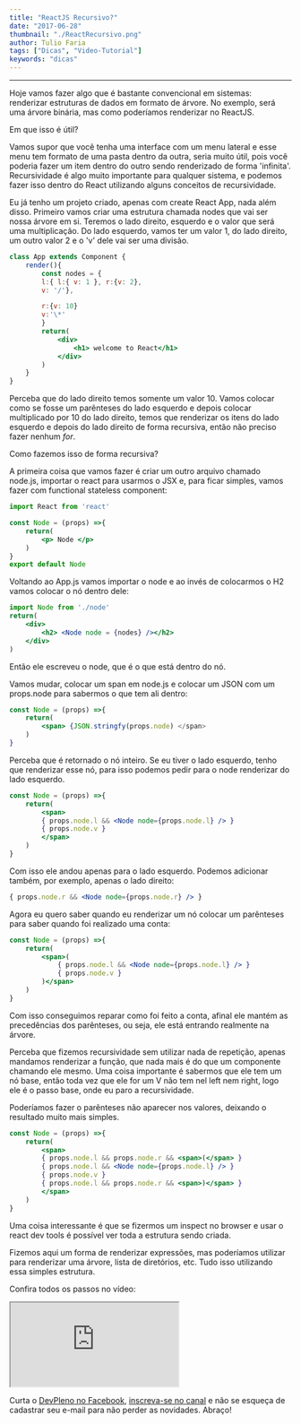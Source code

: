 ```yaml
---
title: "ReactJS Recursivo?"
date: "2017-06-28"
thumbnail: "./ReactRecursivo.png"
author: Tulio Faria
tags: ["Dicas", "Video-Tutorial"]
keywords: "dicas"
---
```


---
Hoje vamos fazer algo que é bastante convencional em sistemas: renderizar estruturas de dados em formato de árvore. No exemplo, será uma árvore binária, mas como poderíamos renderizar no ReactJS. 

Em que isso é útil? 

Vamos supor que você tenha uma interface com um menu lateral e esse menu tem formato de uma pasta dentro da outra, seria muito útil, pois você poderia fazer um item dentro do outro sendo renderizado de forma 'infinita'. Recursividade é algo muito importante para qualquer sistema, e podemos fazer isso dentro do React utilizando alguns conceitos de recursividade. 

Eu já tenho um projeto criado, apenas com create React App, nada além disso. Primeiro vamos criar uma estrutura chamada nodes que vai ser nossa árvore em si. Teremos o lado direito, esquerdo e o valor que será uma multiplicação. Do lado esquerdo, vamos ter um valor 1, do lado direito, um outro valor 2 e o 'v' dele vai ser uma divisão.

```jsx {numberLines: true}
class App extends Component {
    render(){
        const nodes = {
        l:{ l:{ v: 1 }, r:{v: 2}, 
        v: '/'},

        r:{v: 10}
        v:'\*'
        }
        return(
            <div>
                <h1> welcome to React</h1>
            </div>
        )
    }
}
```

Perceba que do lado direito temos somente um valor 10. Vamos colocar como se fosse um parênteses do lado esquerdo e depois colocar multiplicado por 10 do lado direito, temos que renderizar os itens do lado esquerdo e depois do lado direito de forma recursiva, então não preciso fazer nenhum _for_. 

Como fazemos isso de forma recursiva? 

A primeira coisa que vamos fazer é criar um outro arquivo chamado node.js, importar o react para usarmos o JSX e, para ficar simples, vamos fazer com functional stateless component:

```jsx {numberLines: true}
import React from 'react'

const Node = (props) =>{
    return(
        <p> Node </p>
    )
}
export default Node
```
Voltando ao App.js vamos importar o node e ao invés de colocarmos o H2 vamos colocar o nó dentro dele:

```jsx {numberLines: true}
import Node from './node'
return(
    <div>
        <h2> <Node node = {nodes} /></h2>
    </div>
)
```

Então ele escreveu o node, que é o que está dentro do nó. 

Vamos mudar, colocar um span em node.js e colocar um JSON com um props.node para sabermos o que tem ali dentro:

```jsx {numberLines: true}
const Node = (props) =>{
    return(
        <span> {JSON.stringfy(props.node) </span>
    )
}
```

Perceba que é retornado o nó inteiro. Se eu tiver o lado esquerdo, tenho que renderizar esse nó, para isso podemos pedir para o node renderizar do lado esquerdo.

```jsx {numberLines: true}
const Node = (props) =>{
    return(
        <span>
        { props.node.l && <Node node={props.node.l} /> }
        { props.node.v }
        </span>
    )
}
```

Com isso ele andou apenas para o lado esquerdo. Podemos adicionar também, por exemplo, apenas o lado direito:

```jsx {numberLines: true}
{ props.node.r && <Node node={props.node.r} /> }
```

Agora eu quero saber quando eu renderizar um nó colocar um parênteses para saber quando foi realizado uma conta:

```jsx {numberLines: true}
const Node = (props) =>{
    return(
        <span>(
            { props.node.l && <Node node={props.node.l} /> }
            { props.node.v }
        )</span>
    )
}
```

Com isso conseguimos reparar como foi feito a conta, afinal ele mantém as precedências dos parênteses, ou seja, ele está entrando realmente na árvore. 

Perceba que fizemos recursividade sem utilizar nada de repetição, apenas mandamos renderizar a função, que nada mais é do que um componente chamando ele mesmo. Uma coisa importante é sabermos que ele tem um nó base, então toda vez que ele for um V não tem nel left nem right, logo ele é o passo base, onde eu paro a recursividade. 

Poderíamos fazer o parênteses não aparecer nos valores, deixando o resultado muito mais simples.

```jsx {numberLines: true}
const Node = (props) =>{
    return(
        <span>
        { props.node.l && props.node.r && <span>(</span> }
        { props.node.l && <Node node={props.node.l} /> }
        { props.node.v }
        { props.node.l && props.node.r && <span>)</span> }
        </span>
    )
}
```

Uma coisa interessante é que se fizermos um inspect no browser e usar o react dev tools é possível ver toda a estrutura sendo criada. 

Fizemos aqui um forma de renderizar expressões, mas poderíamos utilizar para renderizar uma árvore, lista de diretórios, etc. Tudo isso utilizando essa simples estrutura. 

Confira todos os passos no vídeo: 

<div class="embed-responsive embed-responsive-16by9 mb-4">
  <iframe class="embed-responsive-item" src="https://www.youtube.com/embed/ZYomEoLdtdE" allowfullscreen></iframe>
</div>

Curta o [DevPleno no Facebook](https://www.facebook.com/devpleno), [inscreva-se no canal](https://www.youtube.com/devplenocom) e não se esqueça de cadastrar seu e-mail para não perder as novidades. Abraço!